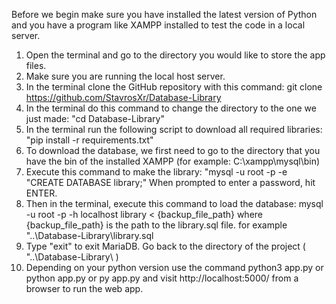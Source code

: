 Before we begin make sure you have installed the latest version of Python
and you have a program like XAMPP installed to test the code in a local server.

1. Open the terminal and go to the directory you would like to store the app files.
2. Make sure you are running the local host server.
3. In the terminal clone the GitHub repository with this command: 
	git clone https://github.com/StavrosXr/Database-Library
4. In the terminal do this command to change the directory to the one we just made:
	"cd Database-Library"
5. In the terminal run the following script to download all required libraries:
	"pip install -r requirements.txt"
6. To download the database, we first need to go to the directory that you have the bin of the installed XAMPP (for example: C:\xampp\mysql\bin)
7. Execute this command to make the library:
	"mysql -u root -p -e "CREATE DATABASE library;"
	When prompted to enter a password, hit ENTER.
8. Then in the terminal, execute this command to load the database:
	mysql -u root -p -h localhost library < {backup_file_path}
	where {backup_file_path} is the path to the library.sql file. 
	for example "..\Database-Library\library.sql
9. Type "exit" to exit MariaDB. Go back to the directory of the project ( "..\Database-Library\ ) 
10. Depending on your python version use the command python3 app.py or python app.py or py app.py and visit http://localhost:5000/ from a browser to run the web app.
	
